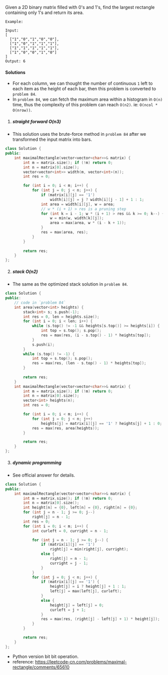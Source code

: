 Given a 2D binary matrix filled with 0's and 1's, find the largest rectangle containing only 1's and return its area.

```
Example:

Input:
[
  ["1","0","1","0","0"],
  ["1","0","1","1","1"],
  ["1","1","1","1","1"],
  ["1","0","0","1","0"]
]
Output: 6
```


#### Solutions

- For each column, we can thought the number of continuous `1` left to each item as the height of each bar, then this problem is converted to `problem 84`.
- In `problem 84`, we can fetch the maximum area within a histogram in `O(n)` time, thus the complexity of this problem can reach `O(n2)`. ie: `O(ncol * O(nrow))`.

1. ##### straight forward O(n3)

- This solution uses the brute-force method in `problem 84` after we transformed the input matrix into bars.


```c++
class Solution {
public:
    int maximalRectangle(vector<vector<char>>& matrix) {
        int m = matrix.size(); if (!m) return 0;
        int n = matrix[0].size();
        vector<vector<int>> width(m, vector<int>(n));
        int res = 0;

        for (int i = 0; i < m; i++) {
            for (int j = 0; j < n; j++) {
                if (matrix[i][j] == '1')
                    width[i][j] = j ? width[i][j - 1] + 1 : 1;
                int area = width[i][j], w = area;
                // w * (i + 1) > res is a pruning step
                for (int k = i - 1; w * (i + 1) > res && k >= 0; k--) {
                    w = min(w, width[k][j]);
                    area = max(area, w * (i - k + 1));
                }
                res = max(area, res);
            }
        }
        
        return res;
    }
};
```


2. ##### stack O(n2)

- The same as the optimized stack solution in `problem 84`.

```c++
class Solution {
public:
    // code in `problem 84`
    int area(vector<int> heights) {
        stack<int> s; s.push(-1);
        int res = 0, len = heights.size();
        for (int i = 0; i < len; i++) {
            while (s.top() != -1 && heights[s.top()] >= heights[i]) {
                int top = s.top(); s.pop();
                res = max(res, (i - s.top() - 1) * heights[top]);
            }
            s.push(i);
        }
        while (s.top() != -1) {
            int top = s.top(); s.pop();
            res = max(res, (len - s.top() - 1) * heights[top]);
        }
    
        return res;
    }
    int maximalRectangle(vector<vector<char>>& matrix) {
        int m = matrix.size(); if (!m) return 0;
        int n = matrix[0].size();
        vector<int> heights(n);
        int res = 0;

        for (int i = 0; i < m; i++) {
            for (int j = 0; j < n; j++)
                heights[j] = matrix[i][j] == '1' ? heights[j] + 1 : 0;
            res = max(res, area(heights));
        }

        return res;
    }
};
```


3. ##### dynamic programming

- See official answer for details.

```c++
class Solution {
public:
    int maximalRectangle(vector<vector<char>>& matrix) {
        int m = matrix.size(); if (!m) return 0;
        int n = matrix[0].size();
        int height[n] = {0}, left[n] = {0}, right[n] = {0};
        for (int j = n - 1; j >= 0; j--)
            right[j] = n - 1;
        int res = 0;
        for (int i = 0; i < m; i++) {
            int curleft = 0, curright = n - 1;

            for (int j = n - 1; j >= 0; j--) {
                if (matrix[i][j] == '1')
                    right[j] = min(right[j], curright);
                else {
                    right[j] = n - 1;
                    curright = j - 1;
                }
            }
            for (int j = 0; j < n; j++) {
                if (matrix[i][j] == '1') {
                    height[j] = i ? height[j] + 1 : 1;
                    left[j] = max(left[j], curleft);
                }
                else {
                    height[j] = left[j] = 0;
                    curleft = j + 1;
                }
                res = max(res, (right[j] - left[j] + 1) * height[j]);
            }
        }

        return res;
    }
};
```

- Python version bit bit operation.
- reference: https://leetcode-cn.com/problems/maximal-rectangle/comments/65610